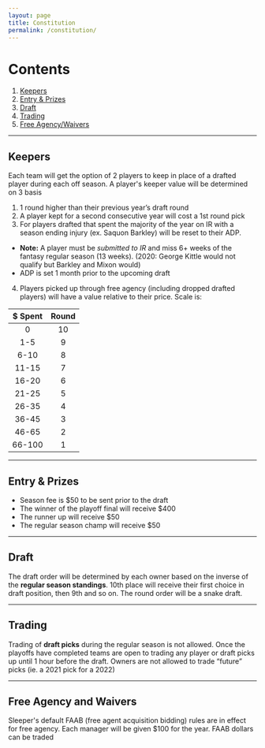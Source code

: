 ```yaml
---
layout: page
title: Constitution
permalink: /constitution/
---
```


# Contents
1. [Keepers](#keepers)
2. [Entry & Prizes](#prizes)
3. [Draft](#draft)
4. [Trading](#trading)
5. [Free Agency/Waivers](#fawaivers)

---

## Keepers <a name="keepers"></a>
Each team will get the option of 2 players to keep in place of a drafted player during each off season.
A player's keeper value will be determined on 3 basis
1. 1 round higher than their previous year’s draft round
2. A player kept for a second consecutive year will cost a 1st round pick
3. For players drafted that spent the majority of the year on IR with a season ending injury (ex. Saquon Barkley) will be reset to their ADP.
  - **Note:** A player must be _submitted to IR_ and miss 6+ weeks of the fantasy regular season (13 weeks). (2020: George Kittle would not qualify but Barkley and Mixon would)
  - ADP is set 1 month prior to the upcoming draft
4. Players picked up through free agency (including dropped drafted players) will have a value relative to their price. Scale is:

|$ Spent|Round|
|:-:|:-:|
|0|10|
|1-5|9|
|6-10|8|
|11-15|7|
|16-20|6|
|21-25|5|
|26-35|4|
|36-45|3|
|46-65|2|
|66-100|1|

---

## Entry & Prizes <a name="prizes"></a>
- Season fee is $50 to be sent prior to the draft
- The winner of the playoff final will receive $400   
- The runner up will receive $50  
- The regular season champ will receive $50

---

## Draft <a name="draft"></a>
The draft order will be determined by each owner based on the inverse of the **regular season standings**. 10th place will receive their first choice in draft position, then 9th and so on. The round order will be a snake draft.

---

## Trading <a name="trading"></a>
Trading of **draft picks** during the regular season is not allowed. Once the playoffs have completed teams are open to trading any player or draft picks up until 1 hour before the draft. Owners are not allowed to trade “future” picks (ie. a 2021 pick for a 2022)

---

## Free Agency and Waivers <a name="fawaivers"></a>
Sleeper's default FAAB (free agent acquisition bidding) rules are in effect for free agency. Each manager will be given $100 for the year. FAAB dollars can be traded
